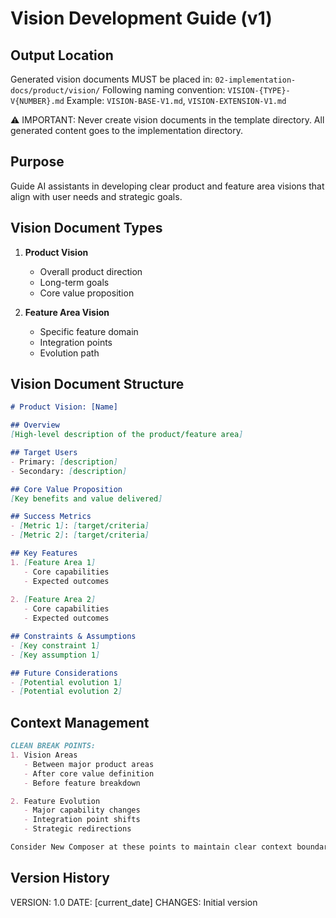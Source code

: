 # Vision Development Guide (v1)

## Output Location
Generated vision documents MUST be placed in: `02-implementation-docs/product/vision/`
Following naming convention: `VISION-{TYPE}-V{NUMBER}.md`
Example: `VISION-BASE-V1.md`, `VISION-EXTENSION-V1.md`

⚠️ IMPORTANT: Never create vision documents in the template directory. All generated content goes to the implementation directory.

## Purpose
Guide AI assistants in developing clear product and feature area visions that align with user needs and strategic goals.

## Vision Document Types
1. **Product Vision**
   - Overall product direction
   - Long-term goals
   - Core value proposition

2. **Feature Area Vision**
   - Specific feature domain
   - Integration points
   - Evolution path

## Vision Document Structure
```markdown
# Product Vision: [Name]

## Overview
[High-level description of the product/feature area]

## Target Users
- Primary: [description]
- Secondary: [description]

## Core Value Proposition
[Key benefits and value delivered]

## Success Metrics
- [Metric 1]: [target/criteria]
- [Metric 2]: [target/criteria]

## Key Features
1. [Feature Area 1]
   - Core capabilities
   - Expected outcomes
   
2. [Feature Area 2]
   - Core capabilities
   - Expected outcomes

## Constraints & Assumptions
- [Key constraint 1]
- [Key assumption 1]

## Future Considerations
- [Potential evolution 1]
- [Potential evolution 2]
```

## Context Management
```markdown
CLEAN BREAK POINTS:
1. Vision Areas
   - Between major product areas
   - After core value definition
   - Before feature breakdown

2. Feature Evolution
   - Major capability changes
   - Integration point shifts
   - Strategic redirections

Consider New Composer at these points to maintain clear context boundaries.
```

## Version History
VERSION: 1.0
DATE: [current_date]
CHANGES: Initial version 